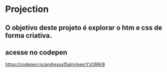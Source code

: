# Projection
## O objetivo deste projeto é explorar o htm e css de forma criativa.
## acesse no codepen
https://codepen.io/andressa15alm/pen/YzORRrB
